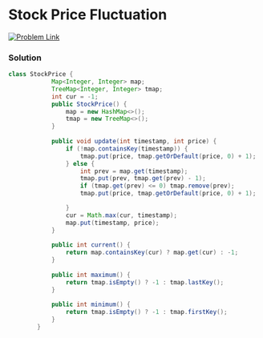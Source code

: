 # Stock Price Fluctuation

[![Problem Link](https://img.shields.io/badge/-LeetCode-FFA116?style=for-the-badge&logo=LeetCode&logoColor=black)](https://leetcode.com/problems/stock-price-fluctuation/)



### Solution
```java
class StockPrice {
            Map<Integer, Integer> map;
            TreeMap<Integer, Integer> tmap;
            int cur = -1;
            public StockPrice() {
                map = new HashMap<>();
                tmap = new TreeMap<>();
            }
            
            public void update(int timestamp, int price) {
                if (!map.containsKey(timestamp)) {
                    tmap.put(price, tmap.getOrDefault(price, 0) + 1);
                } else {
                    int prev = map.get(timestamp);
                    tmap.put(prev, tmap.get(prev) - 1);
                    if (tmap.get(prev) <= 0) tmap.remove(prev);
                    tmap.put(price, tmap.getOrDefault(price, 0) + 1);

                }
                cur = Math.max(cur, timestamp);
                map.put(timestamp, price);
            }
            
            public int current() {
                return map.containsKey(cur) ? map.get(cur) : -1;
            }
            
            public int maximum() {
                return tmap.isEmpty() ? -1 : tmap.lastKey();
            }
            
            public int minimum() {
                return tmap.isEmpty() ? -1 : tmap.firstKey();
            }
        }

```
